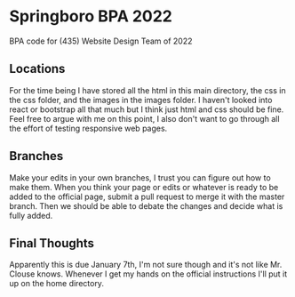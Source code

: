 # Springboro BPA 2022
BPA code for (435) Website Design Team of 2022

## Locations
For the time being I have stored all the html in this main directory, the css in the css folder, and the images in the images folder. I haven't looked into react or bootstrap all that much but I think just html and css should be fine. Feel free to argue with me on this point, I also don't want to go through all the effort of testing responsive web pages.

## Branches
Make your edits in your own branches, I trust you can figure out how to make them. When you think your page or edits or whatever is ready to be added to the official page, submit a pull request to merge it with the master branch. Then we should be able to debate the changes and decide what is fully added.

## Final Thoughts
Apparently this is due January 7th, I'm not sure though and it's not like Mr. Clouse knows. Whenever I get my hands on the official instructions I'll put it up on the home directory.
